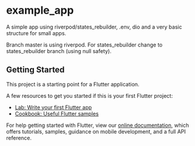 # example_app

A simple app using riverpod/states_rebuilder, .env, dio and a very basic structure for small apps.

Branch master is using riverpod.
For states_rebuilder change to states_rebuilder branch (using null safety).

## Getting Started

This project is a starting point for a Flutter application.

A few resources to get you started if this is your first Flutter project:

- [Lab: Write your first Flutter app](https://flutter.dev/docs/get-started/codelab)
- [Cookbook: Useful Flutter samples](https://flutter.dev/docs/cookbook)

For help getting started with Flutter, view our
[online documentation](https://flutter.dev/docs), which offers tutorials,
samples, guidance on mobile development, and a full API reference.

